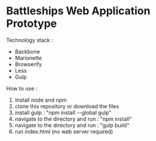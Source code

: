 # Battleships Web Application Prototype

Technology stack :

- Backbone 
- Marionette
- Browserify
- Less 
- Gulp


How to use :

1. Install node and npm
2. clone this repository or download the files
3. install gulp : "npm install --global gulp"
4. navigate to the directory and run : "npm install"
5. navigate to the directory and run : "gulp build"
6. run index.html (no web server required)